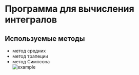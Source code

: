 # Программа для вычисления интегралов
## Используемые методы
- метод средних
- метод трапеции
- метод Симпсона  
![example](https://sun1-17.userapi.com/weHTX2LW-bwceB13hVlR_YsdMcxj55BxGVdfAw/DXaGCSJ1yxI.jpg)
